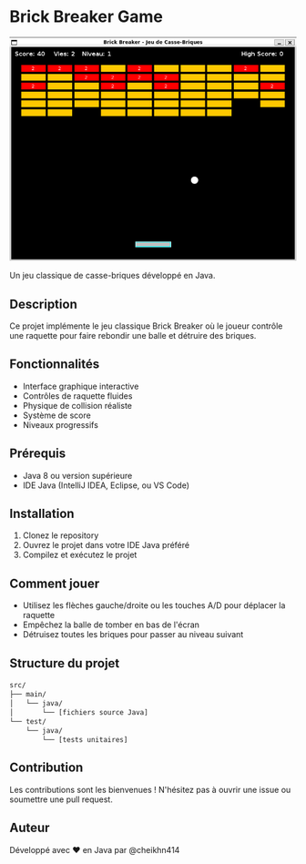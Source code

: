 # Brick Breaker Game

![Brick Breaker Game](java-brick-breaker-game.png)

Un jeu classique de casse-briques développé en Java.

## Description

Ce projet implémente le jeu classique Brick Breaker où le joueur contrôle une raquette pour faire rebondir une balle et détruire des briques.

## Fonctionnalités

- Interface graphique interactive
- Contrôles de raquette fluides
- Physique de collision réaliste
- Système de score
- Niveaux progressifs

## Prérequis

- Java 8 ou version supérieure
- IDE Java (IntelliJ IDEA, Eclipse, ou VS Code)

## Installation

1. Clonez le repository
2. Ouvrez le projet dans votre IDE Java préféré
3. Compilez et exécutez le projet

## Comment jouer

- Utilisez les flèches gauche/droite ou les touches A/D pour déplacer la raquette
- Empêchez la balle de tomber en bas de l'écran
- Détruisez toutes les briques pour passer au niveau suivant

## Structure du projet

```
src/
├── main/
│   └── java/
│       └── [fichiers source Java]
└── test/
    └── java/
        └── [tests unitaires]
```

## Contribution

Les contributions sont les bienvenues ! N'hésitez pas à ouvrir une issue ou soumettre une pull request.

## Auteur

Développé avec ❤️ en Java par @cheikhn414